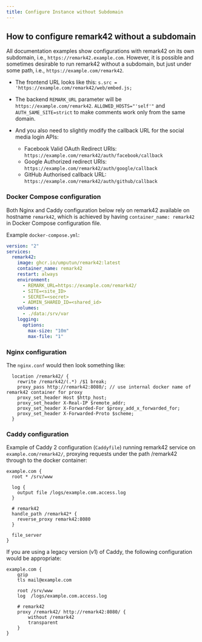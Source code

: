 ```yaml
---
title: Configure Instance without Subdomain
---
```


## How to configure remark42 without a subdomain

All documentation examples show configurations with remark42 on its own subdomain, i.e., `https://remark42.example.com`. However, it is possible and sometimes desirable to run remark42 without a subdomain, but just under some path, i.e., `https://example.com/remark42`.

- The frontend URL looks like this: `s.src = 'https://example.com/remark42/web/embed.js;`

- The backend `REMARK_URL` parameter will be `https://example.com/remark42`. `ALLOWED_HOSTS="'self'"` and `AUTH_SAME_SITE=strict` to make comments work only from the same domain.

- And you also need to slightly modify the callback URL for the social media login APIs:
  - Facebook Valid OAuth Redirect URIs: `https://example.com/remark42/auth/facebook/callback`
  - Google Authorized redirect URIs: `https://example.com/remark42/auth/google/callback`
  - GitHub Authorised callback URL: `https://example.com/remark42/auth/github/callback`

### Docker Compose configuration

Both Nginx and Caddy configuration below rely on remark42 available on hostname `remark42`, which is achieved by having `container_name: remark42` in Docker Compose configuration file.

Example `docker-compose.yml`:

```yaml
version: "2"
services:
  remark42:
    image: ghcr.io/umputun/remark42:latest
    container_name: remark42
    restart: always
    environment:
      - REMARK_URL=https://example.com/remark42/
      - SITE=<site_ID>
      - SECRET=<secret>
      - ADMIN_SHARED_ID=<shared_id>
    volumes:
      - ./data:/srv/var
    logging:
      options:
        max-size: "10m"
        max-file: "1"
```

### Nginx configuration

The `nginx.conf` would then look something like:

```nginx
  location /remark42/ {
    rewrite /remark42/(.*) /$1 break;
    proxy_pass http://remark42:8080/; // use internal docker name of remark42 container for proxy
    proxy_set_header Host $http_host;
    proxy_set_header X-Real-IP $remote_addr;
    proxy_set_header X-Forwarded-For $proxy_add_x_forwarded_for;
    proxy_set_header X-Forwarded-Proto $scheme;
  }
```

### Caddy configuration

Example of Caddy 2 configuration (`Caddyfile`) running remark42 service on `example.com/remark42/`, proxying
requests under the path /remark42 through to the docker container:

```
example.com {
  root * /srv/www

  log {
    output file /logs/example.com.access.log
  }

  # remark42
  handle_path /remark42* {
    reverse_proxy remark42:8080
  }

  file_server
}
```

If you are using a legacy version (v1) of Caddy, the following configuration would be appropriate:

```
example.com {
	gzip
	tls mail@example.com

	root /srv/www
	log  /logs/example.com.access.log

	# remark42
	proxy /remark42/ http://remark42:8080/ {
		without /remark42
		transparent
	}
}
```
